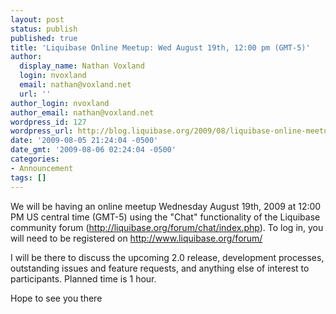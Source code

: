 ```yaml
---
layout: post
status: publish
published: true
title: 'Liquibase Online Meetup: Wed August 19th, 12:00 pm (GMT-5)'
author:
  display_name: Nathan Voxland
  login: nvoxland
  email: nathan@voxland.net
  url: ''
author_login: nvoxland
author_email: nathan@voxland.net
wordpress_id: 127
wordpress_url: http://blog.liquibase.org/2009/08/liquibase-online-meetup-wed-august-19th-1200-pm-gmt-5.html
date: '2009-08-05 21:24:04 -0500'
date_gmt: '2009-08-06 02:24:04 -0500'
categories:
- Announcement
tags: []
---
```



We will be having an online meetup Wednesday August 19th, 2009 at 12:00 PM US central time (GMT-5) using the "Chat" functionality of the Liquibase community forum (<a href="http://liquibase.org/forum/chat/index.php" target="_blank">http://liquibase.org/forum/chat/index.php</a>).  To log in, you will need to be registered on <a href="http://www.liquibase.org/forum/">http://www.liquibase.org/forum/</a>


I will be there to discuss the upcoming 2.0 release, development processes, outstanding issues and feature requests, and anything else of interest to participants.  Planned time is 1 hour.


Hope to see you there
